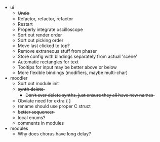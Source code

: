 * ui
    * U̶n̶d̶o̶
    * Refactor, refactor, refactor
    * Restart
    * Properly integrate oscilloscope
    * Sort out render order
    * Sort out picking order
    * Move last clicked to top?
    * Remove extraneous stuff from phaser
    * Store config with bindings separately from actual 'scene'
    * Automatic rectangles for text
    * Tooltips for input may be better above or below
    * More flexible bindings (modifiers, maybe multi-char)
* moodler
    * Sort out module init
    * s̶y̶n̶t̶h̶ ̶d̶e̶l̶e̶t̶e̶
        * D̶o̶n̶'̶t̶ ̶e̶v̶e̶r̶ ̶d̶e̶l̶e̶t̶e̶ ̶s̶y̶n̶t̶h̶s̶,̶ ̶j̶u̶s̶t̶ ̶e̶n̶s̶u̶r̶e̶ ̶t̶h̶e̶y̶ ̶a̶l̶l̶ ̶h̶a̶v̶e̶ ̶n̶e̶w̶ ̶n̶a̶m̶e̶s̶
    * Obviate need for extra { }
    * rename should use proper C struct
    * b̶e̶t̶t̶e̶r̶ ̶s̶e̶q̶u̶e̶n̶c̶e̶r̶
    * local enums?
    * comments in modules
* modules
    * Why does chorus have long delay?
